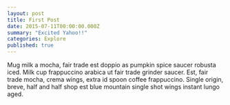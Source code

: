 ```yaml
---
layout: post
title: First Post
date: 2015-07-11T00:00:00.000Z
summary: "Excited Yahoo!!"
categories: Explore
published: true
---
```



Mug milk a mocha, fair trade est doppio as pumpkin spice saucer robusta iced. Milk cup frappuccino arabica ut fair trade grinder saucer. Est, fair trade mocha, crema wings, extra id spoon coffee frappuccino. Single origin, breve, half and half shop est blue mountain single shot wings instant lungo aged.